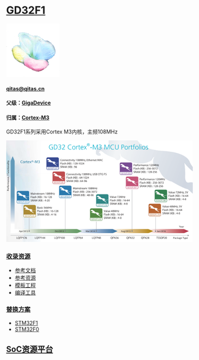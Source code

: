 ﻿# [GD32F1](https://github.com/sochub/GD32F1)
[![sites](SoC/qitas.png)](http://www.qitas.cn) 
####  qitas@qitas.cn
#### 父级：[GigaDevice](https://github.com/sochub/GigaDevice) 
#### 归属：[Cortex-M3](https://github.com/sochub/CM3) 

GD32F1系列采用Cortex M3内核，主频108MHz

[![sites](SoC/GD32F1.png)](http://cn.gigadevice.com/product-category/17.html?locale=zh_CN) 

### [收录资源](https://github.com/sochub/GD32F1)

* [参考文档](docs/)
* [参考资源](src/)
* [模板工程](demo/)
* [编译工具](https://github.com/sochub/arm-none-eabi)


### [替换方案](https://github.com/sochub/GD32F1)

* [STM32F1](https://github.com/sochub/STM32F1)
* [STM32F0](https://github.com/sochub/STM32F0)

##  [SoC资源平台](http://www.qitas.cn)